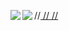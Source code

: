 //<a href="https://github.com/anuraghazra/github-readme-stats">
  //<img align="left" src="https://github-readme-stats.vercel.app/api?username=gitaro-p&count_private=true&show_icons=true" />
//</a>
<a href="https://github.com/anuraghazra/github-readme-stats">
  <img align="left" src="https://github-readme-stats.vercel.app/api/top-langs/?username=gitaro-p" />
</a>
